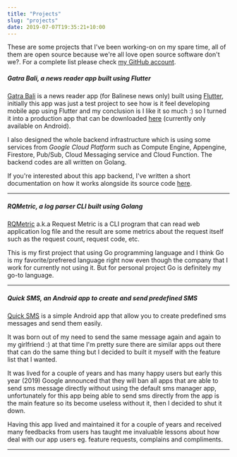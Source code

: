 ```yaml
---
title: "Projects"
slug: "projects"
date: 2019-07-07T19:35:21+10:00
---
```


These are some projects that I've been working-on on my spare time, all of them are open source because we're all love open source software don't we?. For a complete list please check [my GitHub account](https://github.com/ekaputra07). 

##### _Gatra Bali_, a news reader app built using Flutter
[Gatra Bali](https://github.com/apps4bali/gatrabali-app) is a news reader app (for Balinese news only) built using [Flutter](https://flutter.dev), initially this app was just a test project to see how is it feel developing mobile app using Flutter and my conclusion is I like it so much :) so I turned it into a production app that can be downloaded [here](https://play.google.com/store/apps/details?id=com.gatrabali.android) (currently only available on Android).

I also designed the whole backend infrastructure which is using some services from _Google Cloud Platform_ such as Compute Engine, Appengine, Firestore, Pub/Sub, Cloud Messaging service and Cloud Function. The backend codes are all written on Golang.

If you're interested about this app backend, I've written a short documentation on how it works alongside its source code [here](https://github.com/apps4bali/gatrabali-backend#how-it-works).
<hr/>

##### _RQMetric_, a log parser CLI built using Golang
[RQMetric](https://github.com/ekaputra07/rqmetric) a.k.a Request Metric is a CLI program that can read web application log file and the result are some metrics about the request itself such as the request count, request code, etc.

This is my first project that using Go programming language and I think Go is my favorite/prefrered language right now even though the company that I work for currently not using it. But for personal project Go is definitely my go-to language.
<hr/>

##### _Quick SMS_, an Android app to create and send predefined SMS
[Quick SMS](https://github.com/ekaputra07/quick-sms) is a simple Android app that allow you to create predefined sms messages and send them easily.

It was born out of my need to send the same message again and again to my girlfriend :) at that time I'm pretty sure there are similar apps out there that can do the same thing but I decided to built it myself with the feature list that I wanted.

It was lived for a couple of years and has many happy users but early this year (2019) Google announced that they will ban all apps that are able to send sms message directly without using the default sms manager app, unfortunately for this app being able to send sms directly from the app is the main feature so its become useless without it, then I decided to shut it down.

Having this app lived and maintained it for a couple of years and received many feedbacks from users has taught me invaluable lessons about how deal with our app users eg. feature requests, complains and compliments.
<hr/>